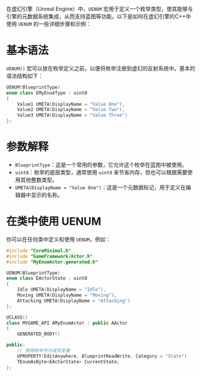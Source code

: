 在虚幻引擎（Unreal Engine）中，`UENUM` 宏用于定义一个枚举类型，使其能够与引擎的元数据系统集成，从而支持蓝图等功能。以下是如何在虚幻引擎的C++中使用 `UENUM` 的一些详细步骤和示例：

# 基本语法

`UENUM()` 宏可以放在枚举定义之前，以便将枚举注册到虚幻的反射系统中。基本的语法结构如下：

```cpp
UENUM(BlueprintType)
enum class EMyEnumType : uint8
{
    Value1 UMETA(DisplayName = "Value One"),
    Value2 UMETA(DisplayName = "Value Two"),
    Value3 UMETA(DisplayName = "Value Three")
};
```

#  参数解释

- `BlueprintType`：这是一个常用的参数，它允许这个枚举在蓝图中被使用。
- `uint8`：枚举的底层类型，通常使用 `uint8` 来节省内存，但也可以根据需要使用其他整数类型。
- `UMETA(DisplayName = "Value One")`：这是一个元数据标记，用于定义在编辑器中显示的名称。

# 在类中使用 UENUM

你可以在任何类中定义和使用 `UENUM`，例如：

```cpp
#include "CoreMinimal.h"
#include "GameFramework/Actor.h"
#include "MyEnumActor.generated.h"

UENUM(BlueprintType)
enum class EActorState : uint8
{
    Idle UMETA(DisplayName = "Idle"),
    Moving UMETA(DisplayName = "Moving"),
    Attacking UMETA(DisplayName = "Attacking")
};

UCLASS()
class MYGAME_API AMyEnumActor : public AActor
{
    GENERATED_BODY()

public:
    // 使用枚举作为成员变量
    UPROPERTY(EditAnywhere, BlueprintReadWrite, Category = "State")
    TEnumAsByte<EActorState> CurrentState;
};
```
